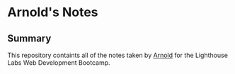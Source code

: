# Arnold's Notes
## Summary 
This repository containts all of the notes taken by [Arnold](https://github.com/ArnoldKofia) for the Lighthouse Labs Web Development Bootcamp. 